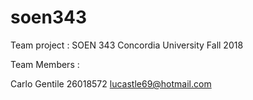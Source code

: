 # soen343
Team project : SOEN 343 Concordia University Fall 2018

Team Members :

Carlo Gentile 26018572 lucastle69@hotmail.com

